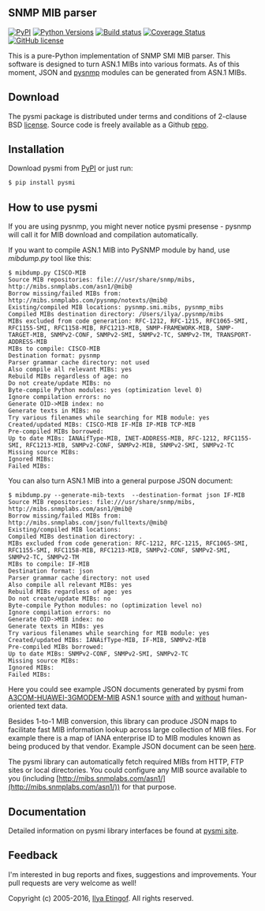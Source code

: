 
SNMP MIB parser
---------------
[![PyPI](https://img.shields.io/pypi/v/pysmi.svg?maxAge=2592000)](https://pypi.python.org/pypi/pysmi)
[![Python Versions](https://img.shields.io/pypi/pyversions/pysmi.svg)](https://pypi.python.org/pypi/pysmi/)
[![Build status](https://travis-ci.org/etingof/pysmi.svg?branch=master)](https://secure.travis-ci.org/etingof/pysmi)
[![Coverage Status](https://img.shields.io/codecov/c/github/etingof/pysmi.svg)](https://codecov.io/github/etingof/pysmi)
[![GitHub license](https://img.shields.io/badge/license-BSD-blue.svg)](https://raw.githubusercontent.com/etingof/pysmi/master/LICENSE.txt)

This is a pure-Python implementation of SNMP SMI MIB parser. This software
is designed to turn ASN.1 MIBs into various formats. As of this moment, JSON and
[pysnmp](https://github.com/etingof/pysnmp) modules can be generated from ASN.1 MIBs.

Download
--------

The pysmi package is distributed under terms and conditions of 2-clause
BSD [license](http://pysmi.sourceforge.net/license.html). Source code is freely
available as a Github [repo](https://github.com/etingof/pysmi).

Installation
------------

Download pysmi from [PyPI](https://pypi.python.org/pypi/pysmi) or just run:

```bash
$ pip install pysmi
```

How to use pysmi
----------------

If you are using pysnmp, you might never notice pysmi presense - pysnmp will call it for MIB
download and compilation automatically.

If you want to compile ASN.1 MIB into PySNMP module by hand, use *mibdump.py* tool
like this:

```
$ mibdump.py CISCO-MIB
Source MIB repositories: file:///usr/share/snmp/mibs, http://mibs.snmplabs.com/asn1/@mib@
Borrow missing/failed MIBs from: http://mibs.snmplabs.com/pysnmp/notexts/@mib@
Existing/compiled MIB locations: pysnmp.smi.mibs, pysnmp_mibs
Compiled MIBs destination directory: /Users/ilya/.pysnmp/mibs
MIBs excluded from code generation: RFC-1212, RFC-1215, RFC1065-SMI, RFC1155-SMI, RFC1158-MIB, RFC1213-MIB, SNMP-FRAMEWORK-MIB, SNMP-TARGET-MIB, SNMPv2-CONF, SNMPv2-SMI, SNMPv2-TC, SNMPv2-TM, TRANSPORT-ADDRESS-MIB
MIBs to compile: CISCO-MIB
Destination format: pysnmp
Parser grammar cache directory: not used
Also compile all relevant MIBs: yes
Rebuild MIBs regardless of age: no
Do not create/update MIBs: no
Byte-compile Python modules: yes (optimization level 0)
Ignore compilation errors: no
Generate OID->MIB index: no
Generate texts in MIBs: no
Try various filenames while searching for MIB module: yes
Created/updated MIBs: CISCO-MIB IF-MIB IP-MIB TCP-MIB
Pre-compiled MIBs borrowed: 
Up to date MIBs: IANAifType-MIB, INET-ADDRESS-MIB, RFC-1212, RFC1155-SMI, RFC1213-MIB, SNMPv2-CONF, SNMPv2-MIB, SNMPv2-SMI, SNMPv2-TC
Missing source MIBs: 
Ignored MIBs: 
Failed MIBs: 
```

You can also turn ASN.1 MIB into a general purpose JSON document:

```
$ mibdump.py --generate-mib-texts  --destination-format json IF-MIB
Source MIB repositories: file:///usr/share/snmp/mibs, http://mibs.snmplabs.com/asn1/@mib@
Borrow missing/failed MIBs from: http://mibs.snmplabs.com/json/fulltexts/@mib@
Existing/compiled MIB locations: 
Compiled MIBs destination directory: .
MIBs excluded from code generation: RFC-1212, RFC-1215, RFC1065-SMI, RFC1155-SMI, RFC1158-MIB, RFC1213-MIB, SNMPv2-CONF, SNMPv2-SMI, SNMPv2-TC, SNMPv2-TM
MIBs to compile: IF-MIB
Destination format: json
Parser grammar cache directory: not used
Also compile all relevant MIBs: yes
Rebuild MIBs regardless of age: yes
Do not create/update MIBs: no
Byte-compile Python modules: no (optimization level no)
Ignore compilation errors: no
Generate OID->MIB index: no
Generate texts in MIBs: yes
Try various filenames while searching for MIB module: yes
Created/updated MIBs: IANAifType-MIB, IF-MIB, SNMPv2-MIB
Pre-compiled MIBs borrowed: 
Up to date MIBs: SNMPv2-CONF, SNMPv2-SMI, SNMPv2-TC
Missing source MIBs: 
Ignored MIBs: 
Failed MIBs: 
```

Here you could see example JSON documents generated by pysmi from 
[A3COM-HUAWEI-3GMODEM-MIB](http://mibs.snmplabs.com/asn1/A3COM-HUAWEI-3GMODEM-MIB) ASN.1 source 
[with](http://mibs.snmplabs.com/json/fulltexts/A3COM-HUAWEI-3GMODEM-MIB.json)
and [without](http://mibs.snmplabs.com/json/notexts/A3COM-HUAWEI-3GMODEM-MIB.json) human-oriented
text data. 

Besides 1-to-1 MIB conversion, this library can produce JSON maps to facilitate fast MIB information
lookup across large collection of MIB files. For example there is a map of IANA enterprise ID
to MIB modules known as being produced by that vendor. Example JSON document can be seen 
[here](http://mibs.snmplabs.com/json/index.json).

The pysmi library can automatically fetch required MIBs from HTTP, FTP sites
or local directories. You could configure any MIB source available to you (including
[http://mibs.snmplabs.com/asn1/](http://mibs.snmplabs.com/asn1/)) for that purpose.

Documentation
-------------

Detailed information on pysmi library interfaces be found at [pysmi site](http://pysmi.sf.net).

Feedback
--------

I'm interested in bug reports and fixes, suggestions and improvements. Your pull requests
are very welcome as well!

Copyright (c) 2005-2016, [Ilya Etingof](http://ilya@glas.net). All rights reserved.

